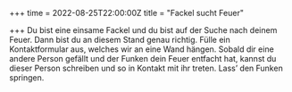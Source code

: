 +++
time = 2022-08-25T22:00:00Z
title = "Fackel sucht Feuer"

+++
Du bist eine einsame Fackel und du bist auf der Suche nach deinem Feuer. Dann bist du an diesem Stand genau richtig. Fülle ein Kontaktformular aus, welches wir an eine Wand hängen. Sobald dir eine andere Person gefällt und der Funken dein Feuer entfacht hat, kannst du dieser Person schreiben und so in Kontakt mit ihr treten. Lass’ den Funken springen.